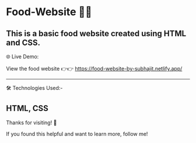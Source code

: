 # Food-Website  🍿🍿 

This is a basic food website created using HTML and CSS.  
------
🌐 Live Demo:

View the food website 👉👉 https://food-website-by-subhajit.netlify.app/        
 
------
 🛠 Technologies Used:-   
 
HTML, CSS
--------
Thanks for visiting! 🌟 

If you found this helpful and want to learn more, follow me!  
